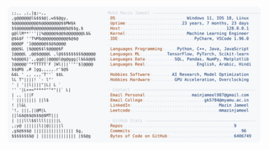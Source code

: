 <picture>
  <source srcset="https://raw.githubusercontent.com/mmazinjameel/mmazinjameel/main/dark_mode.svg?v=1751141462" media="(prefers-color-scheme: dark)">
  <img src="https://raw.githubusercontent.com/mmazinjameel/mmazinjameel/main/light_mode.svg?v=1751141462">
</picture>
